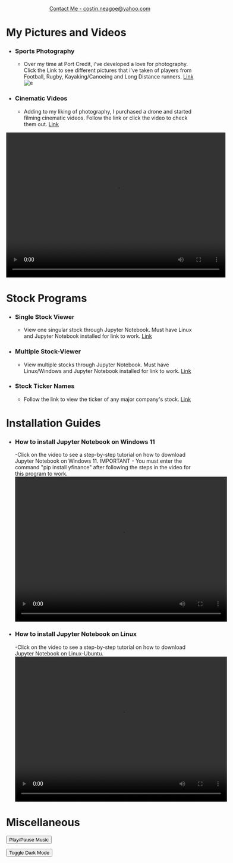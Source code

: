

<p align="center">
    <a href="https://mail.google.com/mail/u/0/?fs=1&to=788513@pdsb.net&tf=cm">Contact Me - costin.neagoe@yahoo.com</a>
</p>

#  My Pictures and Videos
- ### Sports Photography
  - Over my time at Port Credit, i've developed a love for photography. Click the Link to see different pictures that i've taken of players from Football, Rugby, Kayaking/Canoeing and Long Distance runners.
      [Link](https://drive.google.com/drive/folders/15K9dY2IpA7PAkg2Fk9Cazenigmi4cxP5?usp=drive_link)
![e](IMGL6347.jpg)

- ### Cinematic Videos
  - Adding to my liking of photography, I purchased a drone and started filming cinematic videos. Follow the link or click the video to check them out.
  [Link](https://drive.google.com/drive/folders/1-2kOdHDsvPd6vPiCYo6j8hLZmPwcIxvy)
<video width="590" height="390" controls>
  <source src="copy_6ADF3497-8841-4272-A835-B51B0F4CD40F(2)(1)(2)(2).mp4" type="video/mp4">
  Your browser does not support the video tag.
</video>

  


# Stock Programs
- ### Single Stock Viewer 
  - View one singular stock through Jupyter Notebook. Must have Linux and Jupyter Notebook installed for link to work.
    [Link](https://drive.google.com/file/d/1ZphODmt6-W7l8eRgL7Zc7igGib178uKP/view?usp=drive_link)

- ### Multiple Stock-Viewer 
  - View multiple stocks through Jupyter Notebook. Must have Linux/Windows and Jupyter Notebook installed for link to work.
    [Link](https://drive.google.com/file/d/1hgY18VRMeKo4JZLH4pFuF0YD6mju-egW/view?usp=drive_link)

- ### Stock Ticker Names
    - Follow the link to view the ticker of any major company's stock.
      [Link](https://stockanalysis.com/stocks/)


# Installation Guides 
- ### How to install Jupyter Notebook on Windows 11
   -Click on the video to see a step-by-step tutorial on how to download Jupyter Notebook on Windows 11.    IMPORTANT - You  must enter the command "pip install yfinance" after following the steps in the video for this program to work. 
  <video width="570" height="390" controls>
  <source src="videoplayback.mp4" type="video/mp4">
  Your browser does not support video tags.   



- ### How to install Jupyter Notebook on Linux
   -Click on the video to see a step-by-step tutorial on how to download Jupyter Notebook on Linux-Ubuntu.
  <video width="570" height="390" controls>
  <source src="Installing Jupyter Notebook on Ubuntu! 720.mp4" type="video/mp4">
  Your browser does not support the video tag.



# Miscellaneous
<audio id="bgMusic" loop>
  <source src="Jazz Instrumental_ 1 Hour of Smooth Elevator Music Video Playlist for relaxing summer chill out 4 (1) (1).mp3" type="audio/mp3">
</audio>
<button onclick="toggleMusic()">Play/Pause Music</button>
<script>
  function toggleMusic() {
    var music = document.getElementById("bgMusic");
    if (music.paused) {
      music.play();
    } else {
      music.pause();
    }
  }
</script>


<button onclick="toggleDarkMode()">Toggle Dark Mode</button>
<script>
  function toggleDarkMode() {
    document.body.classList.toggle("dark-mode");
  }
</script>
<style>
  .dark-mode {
    background-color: #121212;
    color: #fff;
  }
</style>



<button onclick="topFunction()" id="scrollTopBtn">⬆</button>
<script>
  let mybutton = document.getElementById("scrollTopBtn");
  window.onscroll = function () {
    if (document.body.scrollTop > 20 || document.documentElement.scrollTop > 20) {
      mybutton.style.display = "block";
    } else {
      mybutton.style.display = "none";
    }
  };
  function topFunction() {
    document.body.scrollTop = 0;
    document.documentElement.scrollTop = 0;
  }
</script>
<style>
  #scrollTopBtn {
    position: fixed;
    bottom: 20px;
    right: 20px;
    display: none;
    background: black;
    color: white;
    border: none;
    padding: 10px;
    cursor: pointer;
  }
</style>



